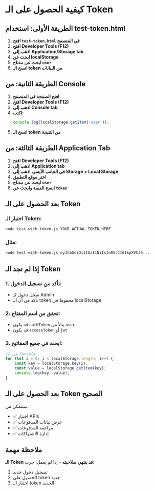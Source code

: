 # كيفية الحصول على الـ Token

## الطريقة الأولى: استخدام test-token.html

1. **افتح `test-token.html` في المتصفح**
2. **افتح Developer Tools (F12)**
3. **اذهب إلى Application/Storage tab**
4. **ابحث عن localStorage**
5. **ابحث عن مفتاح `user`**
6. **انسخ الـ token من البيانات**

## الطريقة الثانية: من Console

1. **افتح الصفحة في المتصفح**
2. **افتح Developer Tools (F12)**
3. **اذهب إلى Console tab**
4. **اكتب:**
   ```javascript
   console.log(localStorage.getItem('user'));
   ```
5. **انسخ الـ token من النتيجة**

## الطريقة الثالثة: من Application Tab

1. **افتح Developer Tools (F12)**
2. **اذهب إلى Application tab**
3. **في الجانب الأيسر، اذهب إلى Storage > Local Storage**
4. **اختر موقع التطبيق**
5. **ابحث عن مفتاح `user`**
6. **انسخ القيمة وابحث عن `token`**

## بعد الحصول على الـ Token

### اختبار الـ Token:
```bash
node test-with-token.js YOUR_ACTUAL_TOKEN_HERE
```

### مثال:
```bash
node test-with-token.js eyJhbGciOiJIUzI1NiIsInR5cCI6IkpXVCJ9...
```

## إذا لم تجد الـ Token

### 1. تأكد من تسجيل الدخول:
- سجل دخول كـ Admin
- تأكد من أن الـ token محفوظ في localStorage

### 2. تحقق من اسم المفتاح:
- قد يكون `authToken` بدلاً من `user`
- قد يكون `accessToken` أو `jwt`

### 3. ابحث في جميع المفاتيح:
```javascript
// في Console
for (let i = 0; i < localStorage.length; i++) {
    const key = localStorage.key(i);
    const value = localStorage.getItem(key);
    console.log(key, value);
}
```

## بعد الحصول على الـ Token الصحيح

ستتمكن من:
- ✅ اختبار APIs
- ✅ عرض بيانات المدفوعات
- ✅ مراجعة المدفوعات
- ✅ إدارة الاشتراكات

## ملاحظة مهمة

**الـ Token قد ينتهي صلاحيته** - إذا لم يعمل، جرب:
1. تسجيل دخول جديد
2. الحصول على token جديد
3. اختبار الـ token الجديد
